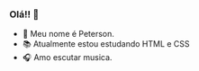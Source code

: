 ### Olá!! 👋

- 🌳 Meu nome é Peterson.
- 📚 Atualmente estou estudando HTML e CSS
- 🎧 Amo escutar musica.

